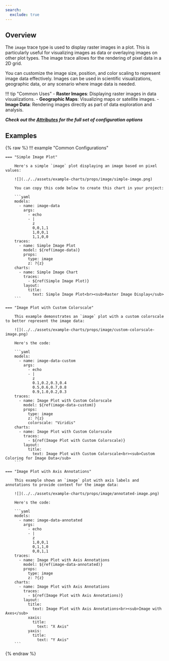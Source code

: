 ```yaml
---
search:
  exclude: true
---
```

<!--start-->
## Overview

The `image` trace type is used to display raster images in a plot. This is particularly useful for visualizing images as data or overlaying images on other plot types. The image trace allows for the rendering of pixel data in a 2D grid.

You can customize the image size, position, and color scaling to represent image data effectively. Images can be used in scientific visualizations, geographic data, or any scenario where image data is needed.

!!! tip "Common Uses"
    - **Raster Images**: Displaying raster images in data visualizations.
    - **Geographic Maps**: Visualizing maps or satellite images.
    - **Image Data**: Rendering images directly as part of data exploration and analysis.

_**Check out the [Attributes](../configuration/Trace/Props/Image/#attributes) for the full set of configuration options**_

## Examples

{% raw %}
!!! example "Common Configurations"

    === "Simple Image Plot"

        Here's a simple `image` plot displaying an image based on pixel values:

        ![](../../assets/example-charts/props/image/simple-image.png)

        You can copy this code below to create this chart in your project:

        ```yaml
        models:
          - name: image-data
            args:
              - echo
              - |
                z
                0,0,1,1
                1,0,0,1
                1,1,0,0
        traces:
          - name: Simple Image Plot
            model: ${ref(image-data)}
            props:
              type: image
              z: ?{z}
        charts:
          - name: Simple Image Chart
            traces:
              - ${ref(Simple Image Plot)}
            layout:
              title:
                text: Simple Image Plot<br><sub>Raster Image Display</sub>
        ```

    === "Image Plot with Custom Colorscale"

        This example demonstrates an `image` plot with a custom colorscale to better represent the image data:

        ![](../../assets/example-charts/props/image/custom-colorscale-image.png)

        Here's the code:

        ```yaml
        models:
          - name: image-data-custom
            args:
              - echo
              - |
                z
                0.1,0.2,0.3,0.4
                0.5,0.6,0.7,0.8
                0.9,1.0,0.2,0.3
        traces:
          - name: Image Plot with Custom Colorscale
            model: ${ref(image-data-custom)}
            props:
              type: image
              z: ?{z}
              colorscale: "Viridis"
        charts:
          - name: Image Plot with Custom Colorscale
            traces:
              - ${ref(Image Plot with Custom Colorscale)}
            layout:
              title:
                text: Image Plot with Custom Colorscale<br><sub>Custom Coloring for Image Data</sub>
        ```

    === "Image Plot with Axis Annotations"

        This example shows an `image` plot with axis labels and annotations to provide context for the image data:

        ![](../../assets/example-charts/props/image/annotated-image.png)

        Here's the code:

        ```yaml
        models:
          - name: image-data-annotated
            args:
              - echo
              - |
                z
                1,0,0,1
                0,1,1,0
                0,0,1,1
        traces:
          - name: Image Plot with Axis Annotations
            model: ${ref(image-data-annotated)}
            props:
              type: image
              z: ?{z}
        charts:
          - name: Image Plot with Axis Annotations
            traces:
              - ${ref(Image Plot with Axis Annotations)}
            layout:
              title:
                text: Image Plot with Axis Annotations<br><sub>Image with Axes</sub>
              xaxis:
                title:
                  text: "X Axis"
              yaxis:
                title:
                  text: "Y Axis"
        ```

{% endraw %}
<!--end-->
